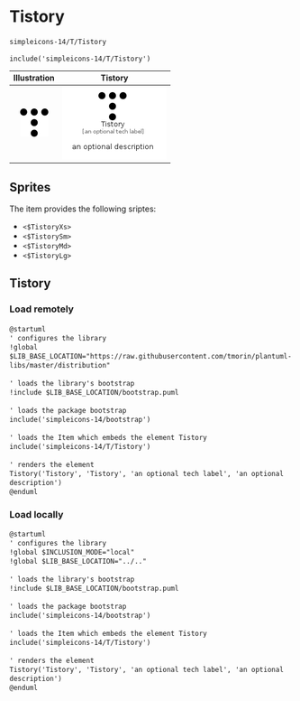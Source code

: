 # Tistory


```text
simpleicons-14/T/Tistory
```

```text
include('simpleicons-14/T/Tistory')
```



| Illustration | Tistory |
| :---: | :---: |
| ![illustration for Illustration](../../simpleicons-14/T/Tistory.png) | ![illustration for Tistory](../../simpleicons-14/T/Tistory.Local.png) |



## Sprites
The item provides the following sriptes:

- `<$TistoryXs>`
- `<$TistorySm>`
- `<$TistoryMd>`
- `<$TistoryLg>`





## Tistory

### Load remotely
```plantuml
@startuml
' configures the library
!global $LIB_BASE_LOCATION="https://raw.githubusercontent.com/tmorin/plantuml-libs/master/distribution"

' loads the library's bootstrap
!include $LIB_BASE_LOCATION/bootstrap.puml

' loads the package bootstrap
include('simpleicons-14/bootstrap')

' loads the Item which embeds the element Tistory
include('simpleicons-14/T/Tistory')

' renders the element
Tistory('Tistory', 'Tistory', 'an optional tech label', 'an optional description')
@enduml
```

### Load locally
```plantuml
@startuml
' configures the library
!global $INCLUSION_MODE="local"
!global $LIB_BASE_LOCATION="../.."

' loads the library's bootstrap
!include $LIB_BASE_LOCATION/bootstrap.puml

' loads the package bootstrap
include('simpleicons-14/bootstrap')

' loads the Item which embeds the element Tistory
include('simpleicons-14/T/Tistory')

' renders the element
Tistory('Tistory', 'Tistory', 'an optional tech label', 'an optional description')
@enduml
```

